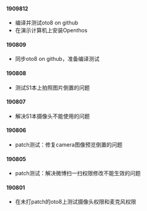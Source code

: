 #### 1909812

- 编译并测试oto8 on github
- 在演示计算机上安装Openthos

#### 190809

- 同步oto8 on github，准备编译测试

#### 190808

- 测试S1本上拍照图片倒置的问题

#### 190807

- 解决S1本摄像头不能使用的问题

#### 190806

- patch测试：修复camera图像预览倒置的问题

#### 190805

- patch测试：解决微博扫一扫权限修改不能生效的问题

#### 190801

- 在未打patch的oto8上测试摄像头权限和麦克风权限
